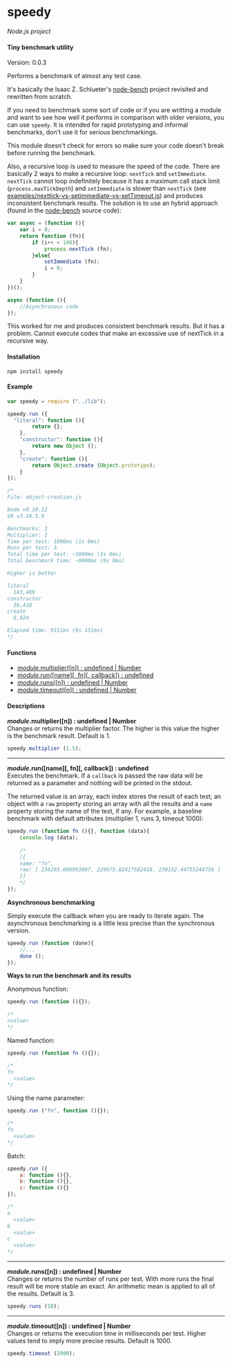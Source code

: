 speedy
======

_Node.js project_

#### Tiny benchmark utility ####

Version: 0.0.3

Performs a benchmark of almost any test case.

It's basically the Isaac Z. Schlueter's [node-bench](https://github.com/isaacs/node-bench) project revisited and rewritten from scratch.

If you need to benchmark some sort of code or if you are writting a module and want to see how well it performs in comparison with older versions, you can use `speedy`. It is intended for rapid prototyping and informal benchmarks, don't use it for serious benchmarkings.

This module doesn't check for errors so make sure your code doesn't break before running the benchmark.

Also, a recursive loop is used to measure the speed of the code. There are basically 2 ways to make a recursive loop: `nextTick` and `setImmediate`. `nextTick` cannot loop indefinitely because it has a maximum call stack limit (`process.maxTickDepth`) and `setImmediate` is slower than `nextTick` (see [examples/nexttick-vs-setimmediate-vs-setTimeout.js](https://github.com/gagle/node-speedy/blob/master/examples/nexttick-vs-setimmediate-vs-setTimeout.js)) and produces inconsistent benchmark results. The solution is to use an hybrid approach (found in the [node-bench](https://github.com/isaacs/node-bench) source code):

```javascript
var async = (function (){
	var i = 0;
	return function (fn){
		if (i++ < 100){
			process.nextTick (fn);
		}else{
			setImmediate (fn);
			i = 0;
		}
	}
})();

async (function (){
	//Asynchronous code
});
```

This worked for me and produces consistent benchmark results. But it has a problem. Cannot execute codes that make an excessive use of nextTick in a recursive way.

#### Installation ####

```
npm install speedy
```

#### Example ####

```javascript
var speedy = require ("../lib");

speedy.run ({
  "literal": function (){
		return {};
	},
	"constructor": function (){
		return new Object ();
	},
	"create": function (){
		return Object.create (Object.prototype);
	}
});

/*
File: object-creation.js

Node v0.10.12
V8 v3.14.5.9

Benchmarks: 3
Multiplier: 1
Time per test: 1000ms (1s 0ms)
Runs per test: 3
Total time per test: ~3000ms (3s 0ms)
Total benchmark time: ~9000ms (9s 0ms)

Higher is better

literal
  143,489
constructor
  36,410
create
  8,024

Elapsed time: 9151ms (9s 151ms)
*/
```

#### Functions ####

- [_module_.multiplier([n]) : undefined | Number](#multiplier)
- [_module_.run([name][, fn][, callback]) : undefined](#run)
- [_module_.runs([n]) : undefined | Number](#runs)
- [_module_.timeout([n]) : undefined | Number](#timeout)

#### Descriptions ####

<a name="multiplier"></a>
___module_.multiplier([n]) : undefined | Number__  
Changes or returns the multiplier factor. The higher is this value the higher is the benchmark result. Default is 1.

```javascript
speedy.multiplier (1.5);
```

---

<a name="run"></a>
___module_.run([name][, fn][, callback]) : undefined__  
Executes the benchmark. If a `callback` is passed the raw data will be returned as a parameter and nothing will be printed in the stdout.

The returned value is an array, each index stores the result of each test; an object with a `raw` property storing an array with all the results and a `name` property storing the name of the test, if any. For example, a baseline benchmark with default attributes (multiplier 1, runs 3, timeout 1000):

```javascript
speedy.run (function fn (){}, function (data){
	console.log (data);
	
	/*
	[{
    name: "fn",
    raw: [ 230293.006993007, 229975.82417582418, 230152.44755244756 ]
	}]
	*/
});
```

__Asynchronous benchmarking__

Simply execute the callback when you are ready to iterate again. The asynchronous benchmarking is a little less precise than the synchronous version.

```javascript
speedy.run (function (done){
	//...
	done ();
});
```

__Ways to run the benchmark and its results__

Anonymous function:

```javascript
speedy.run (function (){});

/*
<value>
*/
```

Named function:

```javascript
speedy.run (function fn (){});

/*
fn
  <value>
*/
```

Using the name parameter:

```javascript
speedy.run ("fn", function (){});

/*
fn
  <value>
*/
```

Batch:

```javascript
speedy.run ({
	a: function (){},
	b: function (){},
	c: function (){}
});

/*
a
  <value>
b
  <value>
c
  <value>
*/
```

---

<a name="runs"></a>
___module_.runs([n]) : undefined | Number__  
Changes or returns the number of runs per test. With more runs the final result will be more stable an exact. An arithmetic mean is applied to all of the results. Default is 3.


```javascript
speedy.runs (10);
```

---

<a name="timeout"></a>
___module_.timeout([n]) : undefined | Number__  
Changes or returns the execution time in milliseconds per test. Higher values tend to imply more precise results. Default is 1000.

```javascript
speedy.timeout (2000);
```